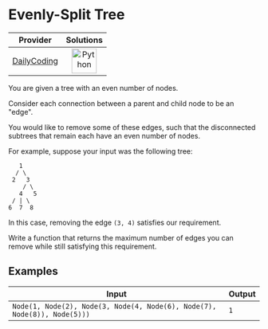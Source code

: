 # Evenly-Split Tree

<!-- INFO TABLE BEGIN -->

| Provider                                              | Solutions                                                                                                                                        |
| :---------------------------------------------------: | :----------------------------------------------------------------------------------------------------------------------------------------------: |
| [DailyCoding](../../../docs/providers/DailyCoding.md) | [<img src="https://res.cloudinary.com/rascaltwo/image/upload/v1631924087/python_xzdlti.svg" alt="Python" title="Python" width="50" />](solve.py) |

<!-- INFO TABLE END -->

You are given a tree with an even number of nodes.

Consider each connection between a parent and child node to be an "edge".

You would like to remove some of these edges, such that the disconnected subtrees that remain each have an even number of nodes.

For example, suppose your input was the following tree:

       1
      / \
     2   3
        / \
       4   5
     / | \
    6  7  8

In this case, removing the edge `(3, 4)` satisfies our requirement.

Write a function that returns the maximum number of edges you can remove while still satisfying this requirement.

## Examples

| Input                                                                    | Output |
| ------------------------------------------------------------------------ | ------ |
| `Node(1, Node(2), Node(3, Node(4, Node(6), Node(7), Node(8)), Node(5)))` | `1`    |
